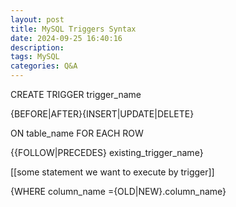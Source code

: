 ```yaml
---
layout: post
title: MySQL Triggers Syntax
date: 2024-09-25 16:40:16
description: 
tags: MySQL
categories: Q&A
---
```



CREATE TRIGGER trigger_name

{BEFORE|AFTER}{INSERT|UPDATE|DELETE}

ON table_name FOR EACH ROW

{{FOLLOW|PRECEDES} existing_trigger_name}

[[some statement we want to execute by trigger]]

{WHERE column_name ={OLD|NEW}.column_name}